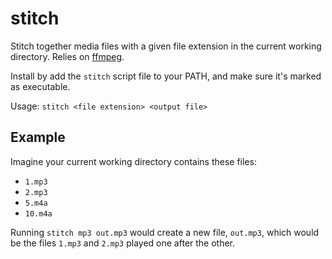# stitch
Stitch together media files with a given file extension in the current working directory. Relies on [ffmpeg](https://www.ffmpeg.org).

Install by add the `stitch` script file to your PATH, and make sure it's marked as executable.

Usage: `stitch <file extension> <output file>`

## Example
Imagine your current working directory contains these files:
* `1.mp3`
* `2.mp3`
* `5.m4a`
* `10.m4a`

Running `stitch mp3 out.mp3` would create a new file, `out.mp3`, which would be the files `1.mp3` and `2.mp3` played one after the other.
